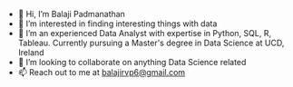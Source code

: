 - 👋 Hi, I’m Balaji Padmanathan
- 👀 I’m interested in finding interesting things with data
- 🌱 I’m an experienced Data Analyst with expertise in Python, SQL, R, Tableau. Currently pursuing a Master's degree in Data Science at UCD, Ireland 
- 💞️ I’m looking to collaborate on anything Data Science related
- 📫 Reach out to me at balajirvp6@gmail.com

<!---
Balajirvp/Balajirvp is a ✨ special ✨ repository because its `README.md` (this file) appears on your GitHub profile.
You can click the Preview link to take a look at your changes.
--->
